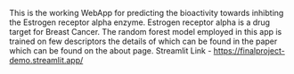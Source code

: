 This is the working WebApp for predicting the bioactivity towards inhibting the Estrogen receptor alpha enzyme. Estrogen receptor alpha is a drug target for Breast Cancer. The random forest model employed in this app is trained on few descriptors the details of which can be found in the paper which can be found on the about page.
Streamlit Link - https://finalproject-demo.streamlit.app/

